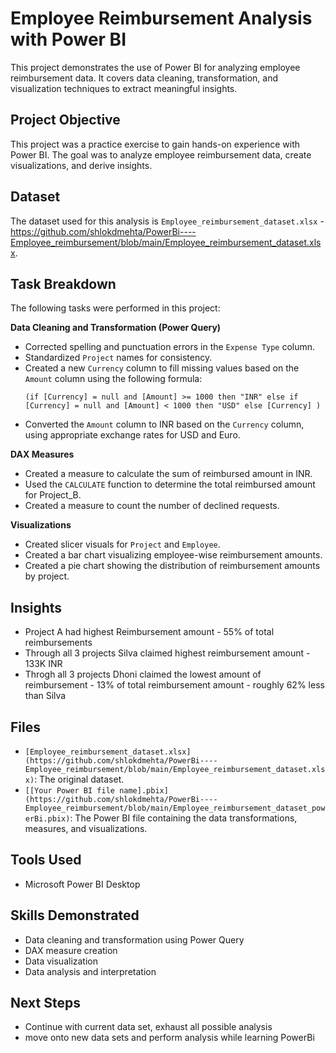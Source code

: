 # Employee Reimbursement Analysis with Power BI

This project demonstrates the use of Power BI for analyzing employee reimbursement data. It covers data cleaning, transformation, and visualization techniques to extract meaningful insights.

## Project Objective

This project was a practice exercise to gain hands-on experience with Power BI. The goal was to analyze employee reimbursement data, create visualizations, and derive insights.

## Dataset

The dataset used for this analysis is `Employee_reimbursement_dataset.xlsx` - https://github.com/shlokdmehta/PowerBi----Employee_reimbursement/blob/main/Employee_reimbursement_dataset.xlsx.

## Task Breakdown

The following tasks were performed in this project:

**Data Cleaning and Transformation (Power Query)**

* Corrected spelling and punctuation errors in the `Expense Type` column.
* Standardized `Project` names for consistency.
* Created a new `Currency` column to fill missing values based on the `Amount` column using the following formula:
    ```
    (if [Currency] = null and [Amount] >= 1000 then "INR" else if [Currency] = null and [Amount] < 1000 then "USD" else [Currency] )
    ```
* Converted the `Amount` column to INR based on the `Currency` column, using appropriate exchange rates for USD and Euro.

**DAX Measures**

* Created a measure to calculate the sum of reimbursed amount in INR.
* Used the `CALCULATE` function to determine the total reimbursed amount for Project_B.
* Created a measure to count the number of declined requests.

**Visualizations**

* Created slicer visuals for `Project` and `Employee`.
* Created a bar chart visualizing employee-wise reimbursement amounts.
* Created a pie chart showing the distribution of reimbursement amounts by project.

## Insights

* Project A had highest Reimbursement amount - 55% of total reimbursements
* Through all 3 projects Silva claimed highest reimbursement amount - 133K INR
* Throgh all 3 projects Dhoni claimed the lowest amount of reimbursement - 13% of total reimbursement amount - roughly 62% less than Silva

## Files

* `[Employee_reimbursement_dataset.xlsx](https://github.com/shlokdmehta/PowerBi----Employee_reimbursement/blob/main/Employee_reimbursement_dataset.xlsx)`: The original dataset.
* `[[Your Power BI file name].pbix](https://github.com/shlokdmehta/PowerBi----Employee_reimbursement/blob/main/Employee_reimbursement_dataset_powerBi.pbix)`: The Power BI file containing the data transformations, measures, and visualizations.

## Tools Used

* Microsoft Power BI Desktop

## Skills Demonstrated

* Data cleaning and transformation using Power Query
* DAX measure creation
* Data visualization
* Data analysis and interpretation

## Next Steps

* Continue with current data set, exhaust all possible analysis
* move onto new data sets and perform analysis while learning PowerBi
